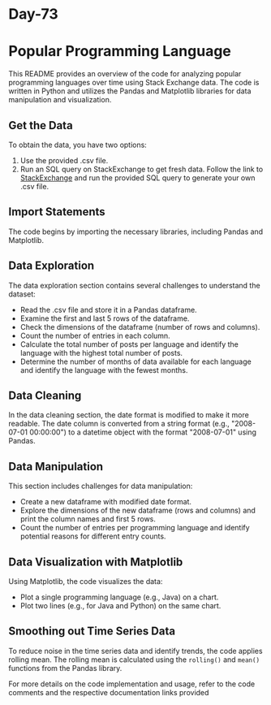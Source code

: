 # Day-73

# Popular Programming Language

This README provides an overview of the code for analyzing popular programming languages over time using Stack Exchange data. The code is written in Python and utilizes the Pandas and Matplotlib libraries for data manipulation and visualization.

## Get the Data

To obtain the data, you have two options:

1.  Use the provided .csv file.
2.  Run an SQL query on StackExchange to get fresh data. Follow the link to  [StackExchange](https://data.stackexchange.com/stackoverflow/query/675441/popular-programming-languages-per-over-time-eversql-com)  and run the provided SQL query to generate your own .csv file.

## Import Statements

The code begins by importing the necessary libraries, including Pandas and Matplotlib.

## Data Exploration

The data exploration section contains several challenges to understand the dataset:

-   Read the .csv file and store it in a Pandas dataframe.
-   Examine the first and last 5 rows of the dataframe.
-   Check the dimensions of the dataframe (number of rows and columns).
-   Count the number of entries in each column.
-   Calculate the total number of posts per language and identify the language with the highest total number of posts.
-   Determine the number of months of data available for each language and identify the language with the fewest months.

## Data Cleaning

In the data cleaning section, the date format is modified to make it more readable. The date column is converted from a string format (e.g., "2008-07-01 00:00:00") to a datetime object with the format "2008-07-01" using Pandas.

## Data Manipulation

This section includes challenges for data manipulation:

-   Create a new dataframe with modified date format.
-   Explore the dimensions of the new dataframe (rows and columns) and print the column names and first 5 rows.
-   Count the number of entries per programming language and identify potential reasons for different entry counts.

## Data Visualization with Matplotlib

Using Matplotlib, the code visualizes the data:

-   Plot a single programming language (e.g., Java) on a chart.
-   Plot two lines (e.g., for Java and Python) on the same chart.

## Smoothing out Time Series Data

To reduce noise in the time series data and identify trends, the code applies rolling mean. The rolling mean is calculated using the  `rolling()`  and  `mean()`  functions from the Pandas library.

For more details on the code implementation and usage, refer to the code comments and the respective documentation links provided
